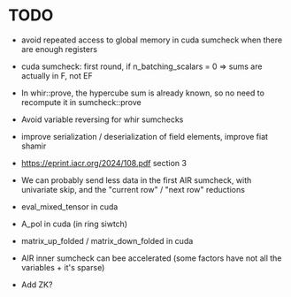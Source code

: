 # TODO

- avoid repeated access to global memory in cuda sumcheck when there are enough registers
- cuda sumcheck: first round, if n_batching_scalars = 0 => sums are actually in F, not EF
- In whir::prove, the hypercube sum is already known, so no need to recompute it in sumcheck::prove
- Avoid variable reversing for whir sumchecks
- improve serialization / deserialization of field elements, improve fiat shamir
- https://eprint.iacr.org/2024/108.pdf section 3
- We can probably send less data in the first AIR sumcheck, with univariate skip, and the "current row" / "next row" reductions
- eval_mixed_tensor in cuda
- A_pol in cuda (in ring siwtch)
- matrix_up_folded / matrix_down_folded in cuda
- AIR inner sumcheck can bee accelerated (some factors have not all the variables + it's sparse)

- Add ZK?